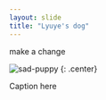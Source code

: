 ```yaml
---
layout: slide
title: "Lyuye's dog"
---
```


make a change

![sad-puppy](https://cloud.githubusercontent.com/assets/16547949/25401096/b9e619ee-29c2-11e7-8ee3-74a301737d34.jpg)
{: .center}

Caption here
